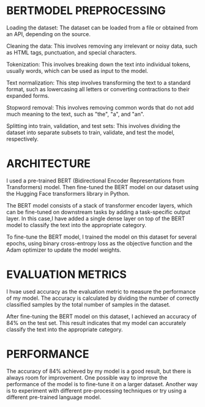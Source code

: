 # BERTMODEL PREPROCESSING
Loading the dataset: The dataset can be loaded from a file or obtained from an API, depending on the source.

Cleaning the data: This involves removing any irrelevant or noisy data, such as HTML tags, punctuation, and special characters.

Tokenization: This involves breaking down the text into individual tokens, usually words, which can be used as input to the model.

Text normalization: This step involves transforming the text to a standard format, such as lowercasing all letters or converting contractions to their expanded forms.

Stopword removal: This involves removing common words that do not add much meaning to the text, such as "the", "a", and "an".

Splitting into train, validation, and test sets: This involves dividing the dataset into separate subsets to train, validate, and test the model, respectively.

# ARCHITECTURE
I used a pre-trained BERT (Bidirectional Encoder Representations from Transformers) model. Then fine-tuned the BERT model on our dataset using the Hugging Face transformers library in Python.

The BERT model consists of a stack of transformer encoder layers, which can be fine-tuned on downstream tasks by adding a task-specific output layer. In this case,I have added a single dense layer on top of the BERT model to classify the text into the appropriate category.

To fine-tune the BERT model, I trained the model on this dataset for several epochs, using binary cross-entropy loss as the objective function and the Adam optimizer to update the model weights.

# EVALUATION METRICS
I hvae used accuracy as the evaluation metric to measure the performance of my model. The accuracy is calculated by dividing the number of correctly classified samples by the total number of samples in the dataset.

After fine-tuning the BERT model on this dataset, I achieved an accuracy of 84% on the test set. This result indicates that my  model can accurately classify the text into the appropriate category.

# PERFORMANCE
The accuracy of 84% achieved by my  model is a good result, but there is always room for improvement. One possible way to improve the performance of the model is to fine-tune it on a larger dataset. Another way is to experiment with different pre-processing techniques or try using a different pre-trained language model.
